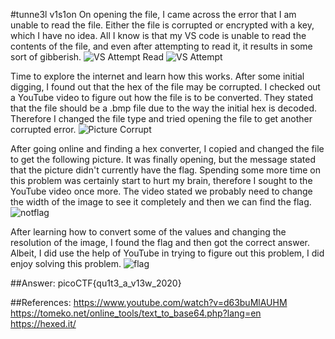 #tunne3l v1s1on
On opening the file, I came across the error that I am unable to read the file. Either the file is corrupted or encrypted with a key, which I have no idea. All I know is that
my VS code is unable to read the contents of the file, and even after attempting to read it, it results in some sort of gibberish.
![VS Attempt Read](/WF_Images/tunnelvis1.png)
![VS Attempt](/WF_Images/tunnelvis2.png)

Time to explore the internet and learn how this works. After some initial digging, I found out that the hex of the file may be corrupted. I checked out a YouTube video to 
figure out how the file is to be converted. They stated that the file should be a .bmp file due to the way the initial hex is decoded. Therefore I changed the file type and tried 
opening the file to get another corrupted error.
![Picture Corrupt](/WF_Images/tunnelvis3.png)

After going online and finding a hex converter, I copied and changed the file to get the following picture. It was finally opening, but the message stated that the picture didn't
currently have the flag. Spending some more time on this problem was certainly start to hurt my brain, therefore I sought to the YouTube video once more. The video stated
we probably need to change the width of the image to see it completely and then we can find the flag.
![notflag](/WF_Images/tunnelvis4.png)

After learning how to convert some of the values and changing the resolution of the image, I found the flag and then got the correct answer. Albeit, I did use the help of 
YouTube in trying to figure out this problem, I did enjoy solving this problem.
![flag](/WF_Images/tunnelvis5.png)

##Answer:
picoCTF{qu1t3_a_v13w_2020}

##References:
https://www.youtube.com/watch?v=d63buMlAUHM
https://tomeko.net/online_tools/text_to_base64.php?lang=en
https://hexed.it/
